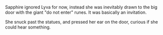 Sapphire ignored Lyva for now, instead she was inevitably drawn to the big door with the giant "do not enter" runes. It was basically an invitation.

She snuck past the statues, and pressed her ear on the door, curious if she could hear something.